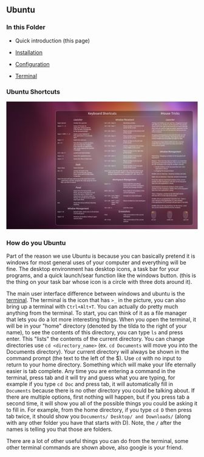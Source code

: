 ## Ubuntu

### In this Folder

- Quick introduction (this page)

- [Installation](install.md)

- [Configuration](configure.md)

- [Terminal](terminal.md)

### Ubuntu Shortcuts
![Shortcuts](images/shortcuts.png)

### How do you Ubuntu

Part of the reason we use Ubuntu is because you can basically pretend it is windows for most general uses of your computer and everything will be fine. The desktop environment has desktop icons, a task bar for your programs, and a quick launch/sear function like the windows button. (this is the thing on your task bar whose icon is a circle with three dots around it).

The main user interface difference between windows and ubuntu is the [terminal](terminal.md). The terminal is the icon that has `>_` in the picture, you can also bring up a terminal with `Ctrl+Alt+T`. You can actually do pretty much anything from the terminal. To start, you can think of it as a file manager that lets you do a lot more interesting things. When you open the terminal, it will be in your "home" directory (denoted by the tilda to the right of your name), to see the contents of this directory, you can type `ls` and press enter. This "lists" the contents of the current directory. You can change directories use `cd <directory_name>` (ex. `cd Documents` will move you into the Documents directory). Your current directory will always be shown in the command prompt (the text to the left of the $). Use `cd` with no input to return to your home directory. Something which will make your life eternally easier is tab complete. Any time you are entering a command in the terminal, press tab and it will try and guess what you are typing, for example if you type `cd Doc` and press tab, it will automatically fill in `Documents` because there is no other directory you could be talking about. If there are multiple options, first nothing will happen, but if you press tab a second time, it will show you all of the possible things you could be asking it to fill in. For example, from the home directory, if you type `cd D` then press tab twice, it should show you `Documents/ Desktop/ and Downloads/` (along with any other folder you have that starts with D). Note, the `/` after the names is telling you that those are folders.

There are a lot of other useful things you can do from the terminal, some other terminal commands are shown above, also google is your friend.
